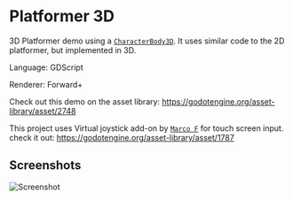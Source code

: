 # Platformer 3D

3D Platformer demo using a
[`CharacterBody3D`](https://docs.godotengine.org/en/latest/classes/class_characterbody3d.html).
It uses similar code to the 2D platformer, but implemented in 3D.

Language: GDScript

Renderer: Forward+

Check out this demo on the asset library: https://godotengine.org/asset-library/asset/2748

This project uses Virtual joystick add-on by [`Marco F`](https://github.com/MarcoFazioRandom) for touch screen input.
check it out: https://godotengine.org/asset-library/asset/1787

## Screenshots

![Screenshot](screenshots/platformer.webp)
